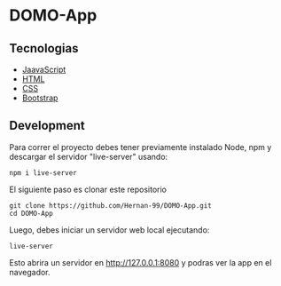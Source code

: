 # DOMO-App

## Tecnologias

- [JaavaScript](https://developer.mozilla.org/es/docs/Web/JavaScript)
- [HTML](https://developer.mozilla.org/es/docs/Web/HTML)
- [CSS](https://developer.mozilla.org/es/docs/Web/CSS)
- [Bootstrap](https://getbootstrap.com/)

## Development

Para correr el proyecto debes tener previamente instalado Node, npm y descargar el servidor "live-server" usando:

```
npm i live-server
```

El siguiente paso es clonar este repositorio

```
git clone https://github.com/Hernan-99/DOMO-App.git
cd DOMO-App
```

Luego, debes iniciar un servidor web local ejecutando:

```
live-server
```

Esto abrira un servidor en http://127.0.0.1:8080 y podras ver la app en el navegador.
